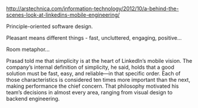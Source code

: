http://arstechnica.com/information-technology/2012/10/a-behind-the-scenes-look-at-linkedins-mobile-engineering/

Principle-oriented software design.

Pleasant means different things - fast, uncluttered, engaging, positive...

Room metaphor...

Prasad told me that simplicity is at the heart of LinkedIn’s mobile vision. The company’s internal definition of simplicity, he said, holds that a good solution must be fast, easy, and reliable—in that specific order. Each of those characteristics is considered ten times more important than the next, making performance the chief concern. That philosophy motivated his team’s decisions in almost every area, ranging from visual design to backend engineering.
